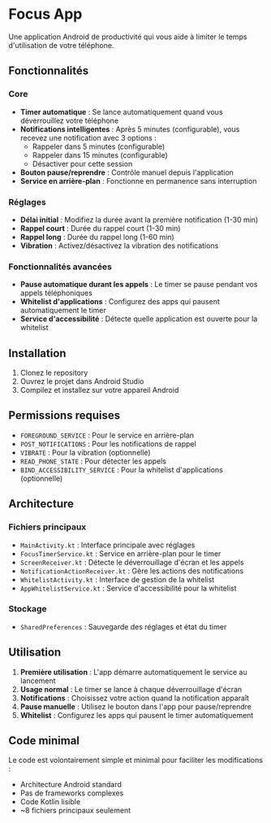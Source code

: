 # Focus App

Une application Android de productivité qui vous aide à limiter le temps d'utilisation de votre téléphone.

## Fonctionnalités

### Core
- **Timer automatique** : Se lance automatiquement quand vous déverrouillez votre téléphone
- **Notifications intelligentes** : Après 5 minutes (configurable), vous recevez une notification avec 3 options :
  - Rappeler dans 5 minutes (configurable)
  - Rappeler dans 15 minutes (configurable)  
  - Désactiver pour cette session
- **Bouton pause/reprendre** : Contrôle manuel depuis l'application
- **Service en arrière-plan** : Fonctionne en permanence sans interruption

### Réglages
- **Délai initial** : Modifiez la durée avant la première notification (1-30 min)
- **Rappel court** : Durée du rappel court (1-30 min)
- **Rappel long** : Durée du rappel long (1-60 min)
- **Vibration** : Activez/désactivez la vibration des notifications

### Fonctionnalités avancées
- **Pause automatique durant les appels** : Le timer se pause pendant vos appels téléphoniques
- **Whitelist d'applications** : Configurez des apps qui pausent automatiquement le timer
- **Service d'accessibilité** : Détecte quelle application est ouverte pour la whitelist

## Installation

1. Clonez le repository
2. Ouvrez le projet dans Android Studio
3. Compilez et installez sur votre appareil Android

## Permissions requises

- `FOREGROUND_SERVICE` : Pour le service en arrière-plan
- `POST_NOTIFICATIONS` : Pour les notifications de rappel
- `VIBRATE` : Pour la vibration (optionnelle)
- `READ_PHONE_STATE` : Pour détecter les appels
- `BIND_ACCESSIBILITY_SERVICE` : Pour la whitelist d'applications (optionnelle)

## Architecture

### Fichiers principaux
- `MainActivity.kt` : Interface principale avec réglages
- `FocusTimerService.kt` : Service en arrière-plan pour le timer
- `ScreenReceiver.kt` : Détecte le déverrouillage d'écran et les appels
- `NotificationActionReceiver.kt` : Gère les actions des notifications
- `WhitelistActivity.kt` : Interface de gestion de la whitelist
- `AppWhitelistService.kt` : Service d'accessibilité pour la whitelist

### Stockage
- `SharedPreferences` : Sauvegarde des réglages et état du timer

## Utilisation

1. **Première utilisation** : L'app démarre automatiquement le service au lancement
2. **Usage normal** : Le timer se lance à chaque déverrouillage d'écran
3. **Notifications** : Choisissez votre action quand la notification apparaît
4. **Pause manuelle** : Utilisez le bouton dans l'app pour pause/reprendre
5. **Whitelist** : Configurez les apps qui pausent le timer automatiquement

## Code minimal

Le code est volontairement simple et minimal pour faciliter les modifications :
- Architecture Android standard
- Pas de frameworks complexes
- Code Kotlin lisible
- ~8 fichiers principaux seulement